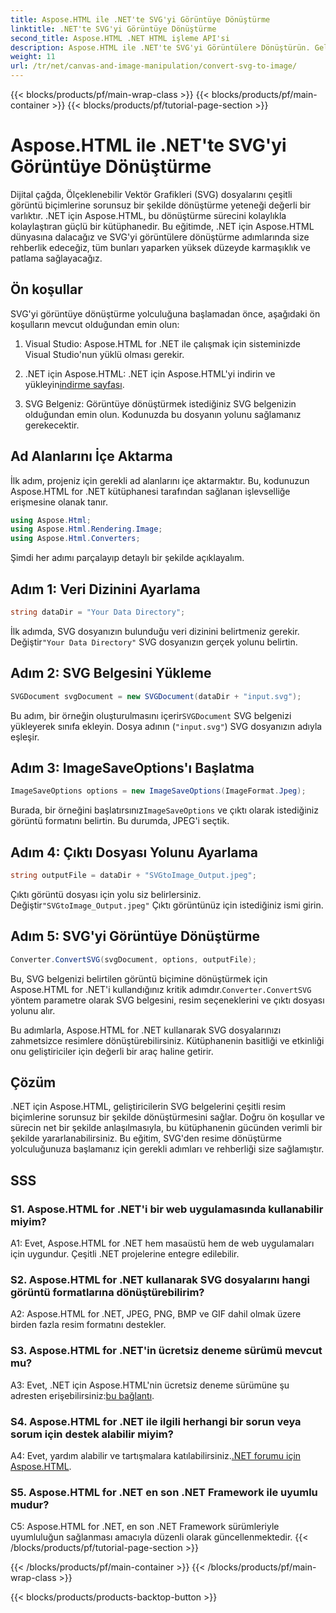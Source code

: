 ```yaml
---
title: Aspose.HTML ile .NET'te SVG'yi Görüntüye Dönüştürme
linktitle: .NET'te SVG'yi Görüntüye Dönüştürme
second_title: Aspose.HTML .NET HTML işleme API'si
description: Aspose.HTML ile .NET'te SVG'yi Görüntülere Dönüştürün. Geliştiriciler için Kapsamlı Bir Eğitim. SVG belgelerini kolayca JPEG, PNG, BMP ve GIF formatlarına dönüştürün.
weight: 11
url: /tr/net/canvas-and-image-manipulation/convert-svg-to-image/
---
```


{{< blocks/products/pf/main-wrap-class >}}
{{< blocks/products/pf/main-container >}}
{{< blocks/products/pf/tutorial-page-section >}}

# Aspose.HTML ile .NET'te SVG'yi Görüntüye Dönüştürme


Dijital çağda, Ölçeklenebilir Vektör Grafikleri (SVG) dosyalarını çeşitli görüntü biçimlerine sorunsuz bir şekilde dönüştürme yeteneği değerli bir varlıktır. .NET için Aspose.HTML, bu dönüştürme sürecini kolaylıkla kolaylaştıran güçlü bir kütüphanedir. Bu eğitimde, .NET için Aspose.HTML dünyasına dalacağız ve SVG'yi görüntülere dönüştürme adımlarında size rehberlik edeceğiz, tüm bunları yaparken yüksek düzeyde karmaşıklık ve patlama sağlayacağız.

## Ön koşullar

SVG'yi görüntüye dönüştürme yolculuğuna başlamadan önce, aşağıdaki ön koşulların mevcut olduğundan emin olun:

1. Visual Studio: Aspose.HTML for .NET ile çalışmak için sisteminizde Visual Studio'nun yüklü olması gerekir.

2.  .NET için Aspose.HTML: .NET için Aspose.HTML'yi indirin ve yükleyin[indirme sayfası](https://releases.aspose.com/html/net/).

3. SVG Belgeniz: Görüntüye dönüştürmek istediğiniz SVG belgenizin olduğundan emin olun. Kodunuzda bu dosyanın yolunu sağlamanız gerekecektir.

## Ad Alanlarını İçe Aktarma


İlk adım, projeniz için gerekli ad alanlarını içe aktarmaktır. Bu, kodunuzun Aspose.HTML for .NET kütüphanesi tarafından sağlanan işlevselliğe erişmesine olanak tanır.

```csharp
using Aspose.Html;
using Aspose.Html.Rendering.Image;
using Aspose.Html.Converters;
```

Şimdi her adımı parçalayıp detaylı bir şekilde açıklayalım.

## Adım 1: Veri Dizinini Ayarlama

```csharp
string dataDir = "Your Data Directory";
```

 İlk adımda, SVG dosyanızın bulunduğu veri dizinini belirtmeniz gerekir. Değiştir`"Your Data Directory"` SVG dosyanızın gerçek yolunu belirtin.

## Adım 2: SVG Belgesini Yükleme

```csharp
SVGDocument svgDocument = new SVGDocument(dataDir + "input.svg");
```

 Bu adım, bir örneğin oluşturulmasını içerir`SVGDocument` SVG belgenizi yükleyerek sınıfa ekleyin. Dosya adının (`"input.svg"`) SVG dosyanızın adıyla eşleşir.

## Adım 3: ImageSaveOptions'ı Başlatma

```csharp
ImageSaveOptions options = new ImageSaveOptions(ImageFormat.Jpeg);
```

 Burada, bir örneğini başlatırsınız`ImageSaveOptions` ve çıktı olarak istediğiniz görüntü formatını belirtin. Bu durumda, JPEG'i seçtik.

## Adım 4: Çıktı Dosyası Yolunu Ayarlama

```csharp
string outputFile = dataDir + "SVGtoImage_Output.jpeg";
```

Çıktı görüntü dosyası için yolu siz belirlersiniz. Değiştir`"SVGtoImage_Output.jpeg"` Çıktı görüntünüz için istediğiniz ismi girin.

## Adım 5: SVG'yi Görüntüye Dönüştürme

```csharp
Converter.ConvertSVG(svgDocument, options, outputFile);
```

 Bu, SVG belgenizi belirtilen görüntü biçimine dönüştürmek için Aspose.HTML for .NET'i kullandığınız kritik adımdır.`Converter.ConvertSVG` yöntem parametre olarak SVG belgesini, resim seçeneklerini ve çıktı dosyası yolunu alır.

Bu adımlarla, Aspose.HTML for .NET kullanarak SVG dosyalarınızı zahmetsizce resimlere dönüştürebilirsiniz. Kütüphanenin basitliği ve etkinliği onu geliştiriciler için değerli bir araç haline getirir.

## Çözüm

.NET için Aspose.HTML, geliştiricilerin SVG belgelerini çeşitli resim biçimlerine sorunsuz bir şekilde dönüştürmesini sağlar. Doğru ön koşullar ve sürecin net bir şekilde anlaşılmasıyla, bu kütüphanenin gücünden verimli bir şekilde yararlanabilirsiniz. Bu eğitim, SVG'den resime dönüştürme yolculuğunuza başlamanız için gerekli adımları ve rehberliği size sağlamıştır.

## SSS

### S1. Aspose.HTML for .NET'i bir web uygulamasında kullanabilir miyim?

A1: Evet, Aspose.HTML for .NET hem masaüstü hem de web uygulamaları için uygundur. Çeşitli .NET projelerine entegre edilebilir.

### S2. Aspose.HTML for .NET kullanarak SVG dosyalarını hangi görüntü formatlarına dönüştürebilirim?

A2: Aspose.HTML for .NET, JPEG, PNG, BMP ve GIF dahil olmak üzere birden fazla resim formatını destekler.

### S3. Aspose.HTML for .NET'in ücretsiz deneme sürümü mevcut mu?

 A3: Evet, .NET için Aspose.HTML'nin ücretsiz deneme sürümüne şu adresten erişebilirsiniz:[bu bağlantı](https://releases.aspose.com/).

### S4. Aspose.HTML for .NET ile ilgili herhangi bir sorun veya sorum için destek alabilir miyim?

 A4: Evet, yardım alabilir ve tartışmalara katılabilirsiniz.[.NET forumu için Aspose.HTML](https://forum.aspose.com/).

### S5. Aspose.HTML for .NET en son .NET Framework ile uyumlu mudur?

C5: Aspose.HTML for .NET, en son .NET Framework sürümleriyle uyumluluğun sağlanması amacıyla düzenli olarak güncellenmektedir.
{{< /blocks/products/pf/tutorial-page-section >}}

{{< /blocks/products/pf/main-container >}}
{{< /blocks/products/pf/main-wrap-class >}}

{{< blocks/products/products-backtop-button >}}
